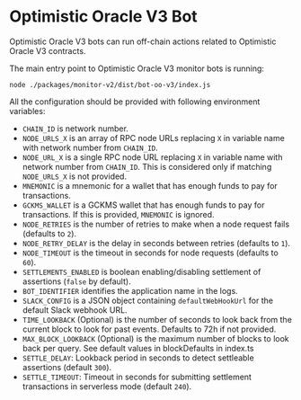 # Optimistic Oracle V3 Bot

Optimistic Oracle V3 bots can run off-chain actions related to Optimistic Oracle V3 contracts.

The main entry point to Optimistic Oracle V3 monitor bots is running:

```
node ./packages/monitor-v2/dist/bot-oo-v3/index.js
```

All the configuration should be provided with following environment variables:

- `CHAIN_ID` is network number.
- `NODE_URLS_X` is an array of RPC node URLs replacing `X` in variable name with network number from `CHAIN_ID`.
- `NODE_URL_X` is a single RPC node URL replacing `X` in variable name with network number from `CHAIN_ID`. This is
  considered only if matching `NODE_URLS_X` is not provided.
- `MNEMONIC` is a mnemonic for a wallet that has enough funds to pay for transactions.
- `GCKMS_WALLET` is a GCKMS wallet that has enough funds to pay for transactions. If this is provided, `MNEMONIC` is ignored.
- `NODE_RETRIES` is the number of retries to make when a node request fails (defaults to `2`).
- `NODE_RETRY_DELAY` is the delay in seconds between retries (defaults to `1`).
- `NODE_TIMEOUT` is the timeout in seconds for node requests (defaults to `60`).
- `SETTLEMENTS_ENABLED` is boolean enabling/disabling settlement of assertions (`false` by default).
- `BOT_IDENTIFIER` identifies the application name in the logs.
- `SLACK_CONFIG` is a JSON object containing `defaultWebHookUrl` for the default Slack webhook URL.
- `TIME_LOOKBACK` (Optional) is the number of seconds to look back from the current block to look for past events.
  Defaults to 72h if not provided.
- `MAX_BLOCK_LOOKBACK` (Optional) is the maximum number of blocks to look back per query.
  See default values in blockDefaults in index.ts
- `SETTLE_DELAY`: Lookback period in seconds to detect settleable assertions (default `300`).
- `SETTLE_TIMEOUT`: Timeout in seconds for submitting settlement transactions in serverless mode (default `240`).
